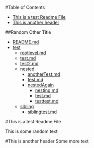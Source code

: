 <!-- START doctoc generated TOC please keep comment here to allow auto update -->
<!-- DON'T EDIT THIS SECTION, INSTEAD RE-RUN doctoc TO UPDATE -->
#Table of Contents

- [This is a test Readme File](#this-is-a-test-readme-file)
- [This is another header](#this-is-another-header)


##Random Other Title

  - [README.md](/README.md)
  - [test](/test/)
    - [rootlevel.md](/test/rootlevel.md)
    - [test.md](/test/test.md)
    - [test2.md](/test/test2.md)
    - [nested](/test/nested/)
      - [anotherTest.md](/test/nested/anotherTest.md)
      - [test.md](/test/nested/test.md)
      - [nestedAgain](/test/nested/nestedAgain/)
        - [nesting.md](/test/nested/nestedAgain/nesting.md)
        - [test.md](/test/nested/nestedAgain/test.md)
        - [testtest.md](/test/nested/nestedAgain/testtest.md)
    - [sibling](/test/sibling/)
      - [siblingtest.md](/test/sibling/siblingtest.md)

<!-- END doctoc generated TOC please keep comment here to allow auto update -->

#This is a test Readme File

This is some random text

#This is another header
Some more text